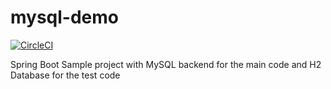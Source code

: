 # mysql-demo
[![CircleCI](https://circleci.com/gh/Brihaspathee/mysql-demo/tree/main.svg?style=svg)](https://circleci.com/gh/Brihaspathee/mysql-demo/tree/main)

Spring Boot Sample project with MySQL backend for the main code and H2 Database for the test code

